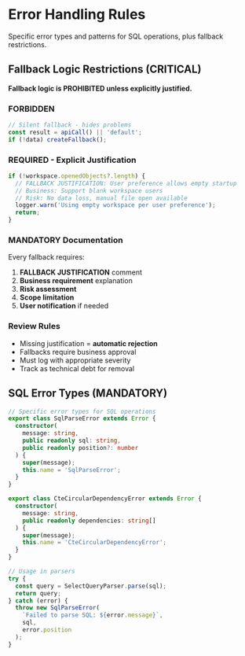 # Error Handling Rules

Specific error types and patterns for SQL operations, plus fallback restrictions.

## Fallback Logic Restrictions (CRITICAL)

**Fallback logic is PROHIBITED unless explicitly justified.**

### FORBIDDEN
```typescript
// Silent fallback - hides problems
const result = apiCall() || 'default';
if (!data) createFallback();
```

### REQUIRED - Explicit Justification
```typescript
if (!workspace.openedObjects?.length) {
  // FALLBACK JUSTIFICATION: User preference allows empty startup
  // Business: Support blank workspace users  
  // Risk: No data loss, manual file open available
  logger.warn('Using empty workspace per user preference');
  return;
}
```

### MANDATORY Documentation
Every fallback requires:
1. **FALLBACK JUSTIFICATION** comment
2. **Business requirement** explanation  
3. **Risk assessment**
4. **Scope limitation**
5. **User notification** if needed

### Review Rules  
- Missing justification = **automatic rejection**
- Fallbacks require business approval
- Must log with appropriate severity
- Track as technical debt for removal

## SQL Error Types (MANDATORY)
```typescript
// Specific error types for SQL operations
export class SqlParseError extends Error {
  constructor(
    message: string,
    public readonly sql: string,
    public readonly position?: number
  ) {
    super(message);
    this.name = 'SqlParseError';
  }
}

export class CteCircularDependencyError extends Error {
  constructor(
    message: string,
    public readonly dependencies: string[]
  ) {
    super(message);
    this.name = 'CteCircularDependencyError';
  }
}

// Usage in parsers
try {
  const query = SelectQueryParser.parse(sql);
  return query;
} catch (error) {
  throw new SqlParseError(
    `Failed to parse SQL: ${error.message}`,
    sql,
    error.position
  );
}
```